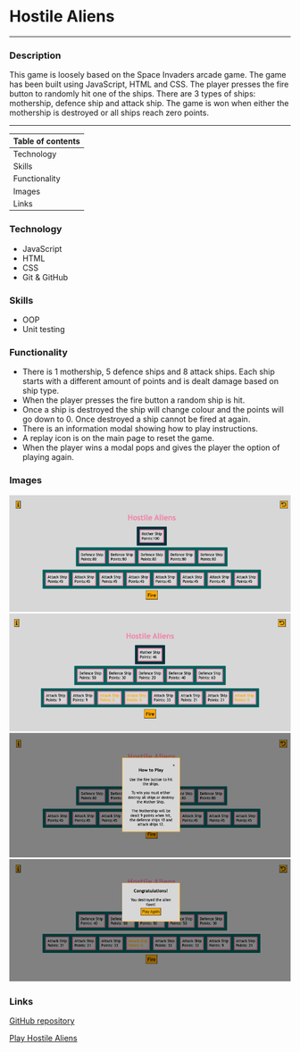 # **Hostile Aliens**
***

### **Description**
This game is loosely based on the Space Invaders arcade game. The game has been built using JavaScript, HTML and CSS. The player presses the fire button to randomly hit one of the ships. There are 3 types of ships: mothership, defence ship and attack ship. The game is won when either the mothership is destroyed or all ships reach zero points.


---
| **Table of contents** |
|---|
| Technology  |
| Skills |
| Functionality |
| Images |
| Links |


### **Technology**
*   JavaScript
*   HTML
*   CSS
*   Git & GitHub

### **Skills**
*   OOP
*   Unit testing

### **Functionality**
* There is 1 mothership, 5 defence ships and 8 attack ships. Each ship starts with a different amount of points and is dealt damage based on ship type.
* When the player presses the fire button a random ship is hit.
* Once a ship is destroyed the ship will change colour and the points will go down to 0. Once destroyed a ship cannot be fired at again.
* There is an information modal showing how to play instructions.
* A replay icon is on the main page to reset the game.
* When the player wins a modal pops and gives the player the option of playing again. 


### **Images**
<img src="/images/home-screen-screenshot.png" alt="Image of game home page" width="600px">
<img src="/images/ships-hit-screenshot.png" alt="Image of game when ships hit" width="600px">
<img src="/images/how-to-play-screenshot.png" alt="Image of how to play modal" width="600px">
<img src="/images/winning-modal-screenshot.png" alt="Image of winning modal" width="600px">

### **Links**
[GitHub repository](https://github.com/OBuckland/hostile-aliens "Link to GitHub")

[Play Hostile Aliens](https://obuckland.github.io/hostile-aliens/ "Link to Game")
